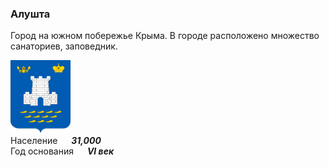 <!--2022-08-05 00:51:12-->
### Алушта
Город на южном побережье Крыма. 
В городе расположено множество санаториев, заповедник. 

<img src="./Alushta.svg" width="96px"><br>
Население &emsp; ***31,000*** &emsp;<br>
Год&nbsp;основания &emsp; ***VI век***